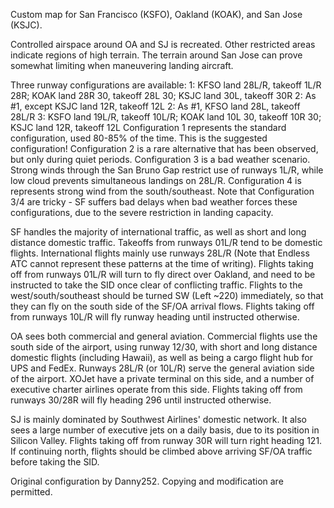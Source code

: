 Custom map for San Francisco (KSFO), Oakland (KOAK), and San Jose (KSJC).

Controlled airspace around OA and SJ is recreated.
Other restricted areas indicate regions of high terrain. The terrain around San Jose can prove somewhat limiting when 
maneuvering landing aircraft.

Three runway configurations are available:
1: KFSO land 28L/R, takeoff 1L/R 28R; KOAK land 28R 30, takeoff 28L 30; KSJC land 30L, takeoff 30R
2: As #1, except KSJC land 12R, takeoff 12L
2: As #1, KFSO land 28L, takeoff 28L/R
3: KSFO land 19L/R, takeoff 10L/R; KOAK land 10L 30, takeoff 10R 30; KSJC land 12R, takeoff 12L
Configuration 1 represents the standard configuration, used 80-85% of the time. This is the suggested configuration!
Configuration 2 is a rare alternative that has been observed, but only during quiet periods.
Configuration 3 is a bad weather scenario. Strong winds through the San Bruno Gap restrict use of runways 1L/R, while low cloud prevents simultaneous landings on 28L/R.
Configuration 4 is represents strong wind from the south/southeast.
Note that Configuration 3/4 are tricky - SF suffers bad delays when bad weather forces these configurations, due to the severe restriction in landing capacity.

SF handles the majority of international traffic, as well as short and long distance domestic traffic.
Takeoffs from runways 01L/R tend to be domestic flights.
International flights mainly use runways 28L/R
(Note that Endless ATC cannot represent these patterns at the time of writing).
Flights taking off from runways 01L/R will turn to fly direct over Oakland, and need to be instructed to take the SID once clear of conflicting traffic.
Flights to the west/south/southeast should be turned SW (Left ~220) immediately, so that they can fly on the south side of the SF/OA arrival flows.
Flights taking off from runways 10L/R will fly runway heading until instructed otherwise.

OA sees both commercial and general aviation.
Commercial flights use the south side of the airport, using runway 12/30, with short and long distance domestic flights (including Hawaii), as well as being a cargo flight hub for UPS and FedEx.
Runways 28L/R (or 10L/R) serve the general aviation side of the airport. XOJet have a private terminal on this side, and a number of executive charter airlines operate from this side.
Flights taking off from runways 30/28R will fly heading 296 until instructed otherwise.

SJ is mainly dominated by Southwest Airlines' domestic network. It also sees a large number of executive jets on a daily basis, due to its position in Silicon Valley.
Flights taking off from runway 30R will turn right heading 121. If continuing north, flights should be climbed above arriving SF/OA traffic before taking the SID.

Original configuration by Danny252. Copying and modification are permitted.
